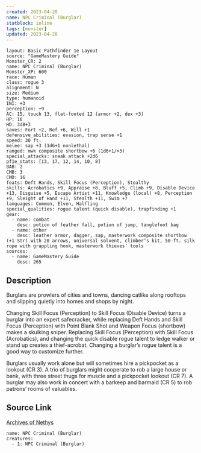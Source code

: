 ```yaml
---
created: 2023-04-28
name: NPC Criminal (Burglar)
statblock: inline
tags: [monster]
updated: 2023-04-28
---
```

```statblock
layout: Basic Pathfinder 1e Layout
source: "GameMastery Guide"
Monster_CR: 2
name: NPC Criminal (Burglar)
Monster_XP: 600
race: Human
class: rogue 3
alignment: N
size: Medium
type: humanoid
INI: +3
perception: +9
AC: 15, touch 13, flat-footed 12 (armor +2, dex +3)
HP: 16
HD: 3d8+3
saves: Fort +2, Ref +6, Will +1
defensive_abilities: evasion, trap sense +1
speed: 30 ft.
melee: sap +3 (1d6+1 nonlethal)
ranged: mwk composite shortbow +6 (1d6+1/×3)
special_attacks: sneak attack +2d6
pf1e_stats: [13, 17, 12, 14, 10, 8]
BAB: 2
CMB: 3
CMD: 16
feats: Deft Hands, Skill Focus (Perception), Stealthy
skills: Acrobatics +9, Appraise +8, Bluff +5, Climb +9, Disable Device +13, Disguise +5, Escape Artist +11, Knowledge (local) +8, Perception +9, Sleight of Hand +11, Stealth +11, Swim +7
languages: Common, Elven, Halfling
special_qualities: rogue talent (quick disable), trapfinding +1
gear:
  - name: combat
    desc: potion of feather fall, potion of jump, tanglefoot bag
  - name: other
    desc: leather armor, dagger, sap, masterwork composite shortbow (+1 Str) with 20 arrows, universal solvent, climber’s kit, 50-ft. silk rope with grappling hook, masterwork thieves’ tools
sources:
  - name: GameMastery Guide
    desc: 265
```
## Description
Burglars are prowlers of cities and towns, dancing catlike along rooftops and slipping quietly into homes and shops by night.

Changing Skill Focus (Perception) to Skill Focus (Disable Device) turns a burglar into an expert safecracker, while replacing Deft Hands and Skill Focus (Perception) with Point Blank Shot and Weapon Focus (shortbow) makes a skulking sniper. Replacing Skill Focus (Perception) with Skill Focus (Acrobatics), and changing the quick disable rogue talent to ledge walker or stand up creates a thief-acrobat. Changing a burglar’s rogue talent is a good way to customize further.

Burglars usually work alone but will sometimes hire a pickpocket as a lookout (CR 3). A trio of burglars might cooperate to rob a large house or bank, with three street thugs for muscle and a pickpocket lookout (CR 7). A burglar may also work in concert with a barkeep and barmaid (CR 5) to rob patrons’ rooms of valuables.
## Source Link
[Archives of Nethys](https://aonprd.com/NPCDisplay.aspx?ItemName=Criminal%20(Burglar))
```encounter-table
name: NPC Criminal (Burglar)
creatures:
  - 1: NPC Criminal (Burglar)
```
